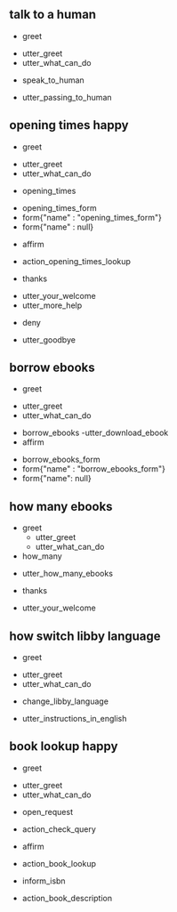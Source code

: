 ## talk to a human
* greet
- utter_greet
- utter_what_can_do
* speak_to_human
- utter_passing_to_human

## opening times happy
* greet
 - utter_greet
 - utter_what_can_do
* opening_times
 - opening_times_form
 - form{"name" : "opening_times_form"}
 - form{"name" : null}
* affirm
 - action_opening_times_lookup
* thanks
 - utter_your_welcome
 - utter_more_help
* deny
 - utter_goodbye

## borrow ebooks
* greet
 - utter_greet
 - utter_what_can_do
* borrow_ebooks
 -utter_download_ebook
* affirm
 - borrow_ebooks_form
 - form{"name" : "borrow_ebooks_form"}
 - form{"name": null}

## how many ebooks
* greet
  - utter_greet
  - utter_what_can_do
* how_many
 - utter_how_many_ebooks
* thanks
 - utter_your_welcome

## how switch libby language
* greet
 - utter_greet
 - utter_what_can_do
* change_libby_language
 - utter_instructions_in_english

## book lookup happy
* greet
 - utter_greet
 - utter_what_can_do
* open_request
 - action_check_query
* affirm
 - action_book_lookup
* inform_isbn
 - action_book_description
 